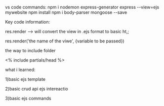 vs code commands:
npm i nodemon express-generator
express  --view=ejs mywebsite
npm install
npm i body-parser mongoose --save

Key code information:


res.render --> will convert the view in .ejs format to basic ht,;

res.render('the name of the viwe', {variable to be passed})

the way to include folder

<% include partials/head %> 

what i learned:

1)basic ejs  template

2)basic crud api ejs intereactio

3)basic ejs commands

